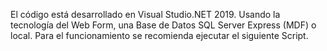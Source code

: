 El código está desarrollado en Visual Studio.NET 2019. Usando la tecnología del Web Form, una Base de Datos SQL Server Express (MDF) o 
local. Para el funcionamiento se recomienda ejecutar el siguiente Script.



